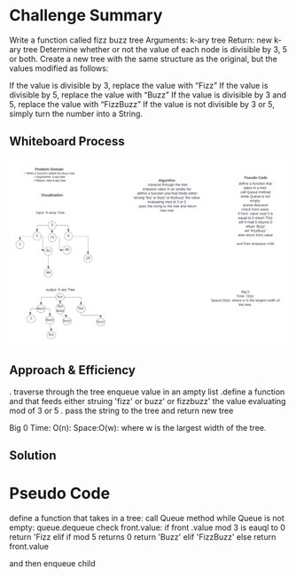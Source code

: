# Challenge Summary
Write a function called fizz buzz tree
Arguments: k-ary tree
Return: new k-ary tree
Determine whether or not the value of each node is divisible by 3, 5 or both. Create a new tree with the same structure as the original, but the values modified as follows:

If the value is divisible by 3, replace the value with “Fizz”
If the value is divisible by 5, replace the value with “Buzz”
If the value is divisible by 3 and 5, replace the value with “FizzBuzz”
If the value is not divisible by 3 or 5, simply turn the number into a String.


## Whiteboard Process
![](tree-fizz-buzz.png)

## Approach & Efficiency
. traverse through the tree
enqueue value in an ampty list
.define a function and that feeds either struing 'fizz' or buzz' or fizzbuzz' the value evaluating mod of 3 or 5
. pass the string to the tree and return new tree

Big 0
Time: O(n):
Space:O(w): where w is the largest width of the tree.

## Solution

# Pseudo Code
define a function that takes in a tree:
call Queue method
while Queue is not empty:
queue.dequeue
check front.value:
if front .value mod 3 is eauql to 0 return 'Fizz
elif if mod 5 returns 0 return 'Buzz'
elif 'FizzBuzz'
else return front.value

and then enqueue child

